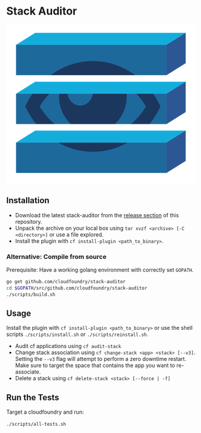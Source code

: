 # Stack Auditor

![Stack Auditor Logo](logo.png "Stack Auditor Logo")

## Installation

* Download the latest stack-auditor from the [release section](https://github.com/cloudfoundry/stack-auditor/releases) of this repository. 
* Unpack the archive on your local box using `tar xvzf <archive> [-C <directory>]` or use a file explored. 
* Install the plugin with `cf install-plugin <path_to_binary>`.

### Alternative: Compile from source

Prerequisite: Have a working golang environment with correctly set
`GOPATH`.

```sh
go get github.com/cloudfoundry/stack-auditor
cd $GOPATH/src/github.com/cloudfoundry/stack-auditor
./scripts/build.sh

```

## Usage

Install the plugin with `cf install-plugin <path_to_binary>` or use the shell scripts `./scripts/install.sh` or `./scripts/reinstall.sh`.

* Audit cf applications using `cf audit-stack`
* Change stack association using `cf change-stack <app> <stack> [--v3]`. Setting the `--v3` flag will attempt to perform a zero downtime restart. Make sure to target the space that contains the app you want to re-associate. 
* Delete a stack using `cf delete-stack <stack> [--force | -f]`

## Run the Tests

Target a cloudfoundry and run:

`./scripts/all-tests.sh` 
